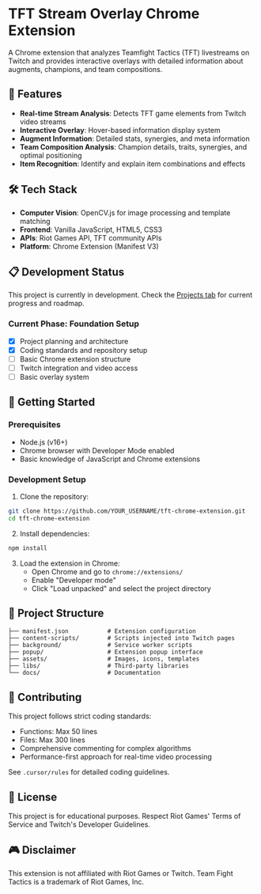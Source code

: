 # TFT Stream Overlay Chrome Extension

A Chrome extension that analyzes Teamfight Tactics (TFT) livestreams on Twitch and provides interactive overlays with detailed information about augments, champions, and team compositions.

## 🎯 Features

- **Real-time Stream Analysis**: Detects TFT game elements from Twitch video streams
- **Interactive Overlay**: Hover-based information display system
- **Augment Information**: Detailed stats, synergies, and meta information
- **Team Composition Analysis**: Champion details, traits, synergies, and optimal positioning
- **Item Recognition**: Identify and explain item combinations and effects

## 🛠️ Tech Stack

- **Computer Vision**: OpenCV.js for image processing and template matching
- **Frontend**: Vanilla JavaScript, HTML5, CSS3
- **APIs**: Riot Games API, TFT community APIs
- **Platform**: Chrome Extension (Manifest V3)

## 📋 Development Status

This project is currently in development. Check the [Projects tab](../../projects) for current progress and roadmap.

### Current Phase: Foundation Setup

- [x] Project planning and architecture
- [x] Coding standards and repository setup
- [ ] Basic Chrome extension structure
- [ ] Twitch integration and video access
- [ ] Basic overlay system

## 🚀 Getting Started

### Prerequisites

- Node.js (v16+)
- Chrome browser with Developer Mode enabled
- Basic knowledge of JavaScript and Chrome extensions

### Development Setup

1. Clone the repository:

```bash
git clone https://github.com/YOUR_USERNAME/tft-chrome-extension.git
cd tft-chrome-extension
```

2. Install dependencies:

```bash
npm install
```

3. Load the extension in Chrome:
   - Open Chrome and go to `chrome://extensions/`
   - Enable "Developer mode"
   - Click "Load unpacked" and select the project directory

## 📁 Project Structure

```
├── manifest.json           # Extension configuration
├── content-scripts/        # Scripts injected into Twitch pages
├── background/             # Service worker scripts
├── popup/                  # Extension popup interface
├── assets/                 # Images, icons, templates
├── libs/                   # Third-party libraries
└── docs/                   # Documentation
```

## 🤝 Contributing

This project follows strict coding standards:

- Functions: Max 50 lines
- Files: Max 300 lines
- Comprehensive commenting for complex algorithms
- Performance-first approach for real-time video processing

See `.cursor/rules` for detailed coding guidelines.

## 📝 License

This project is for educational purposes. Respect Riot Games' Terms of Service and Twitch's Developer Guidelines.

## 🎮 Disclaimer

This extension is not affiliated with Riot Games or Twitch. Team Fight Tactics is a trademark of Riot Games, Inc.
